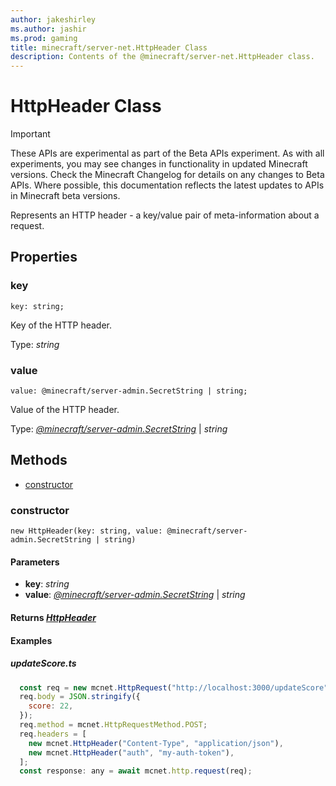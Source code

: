 ```yaml
---
author: jakeshirley
ms.author: jashir
ms.prod: gaming
title: minecraft/server-net.HttpHeader Class
description: Contents of the @minecraft/server-net.HttpHeader class.
---
```

# HttpHeader Class
>[!IMPORTANT]
>These APIs are experimental as part of the Beta APIs experiment. As with all experiments, you may see changes in functionality in updated Minecraft versions. Check the Minecraft Changelog for details on any changes to Beta APIs. Where possible, this documentation reflects the latest updates to APIs in Minecraft beta versions.

Represents an HTTP header - a key/value pair of meta-information about a request.

## Properties

### **key**
`key: string;`

Key of the HTTP header.

Type: *string*

### **value**
`value: @minecraft/server-admin.SecretString | string;`

Value of the HTTP header.

Type: [*@minecraft/server-admin.SecretString*](../server-admin/SecretString.md) | *string*

## Methods
- [constructor](#constructor)

### **constructor**
`
new HttpHeader(key: string, value: @minecraft/server-admin.SecretString | string)
`

#### **Parameters**
- **key**: *string*
- **value**: [*@minecraft/server-admin.SecretString*](../server-admin/SecretString.md) | *string*

#### **Returns** [*HttpHeader*](HttpHeader.md)

#### **Examples**
##### *updateScore.ts*
```javascript
  const req = new mcnet.HttpRequest("http://localhost:3000/updateScore");
  req.body = JSON.stringify({
    score: 22,
  });
  req.method = mcnet.HttpRequestMethod.POST;
  req.headers = [
    new mcnet.HttpHeader("Content-Type", "application/json"),
    new mcnet.HttpHeader("auth", "my-auth-token"),
  ];
  const response: any = await mcnet.http.request(req);
```
